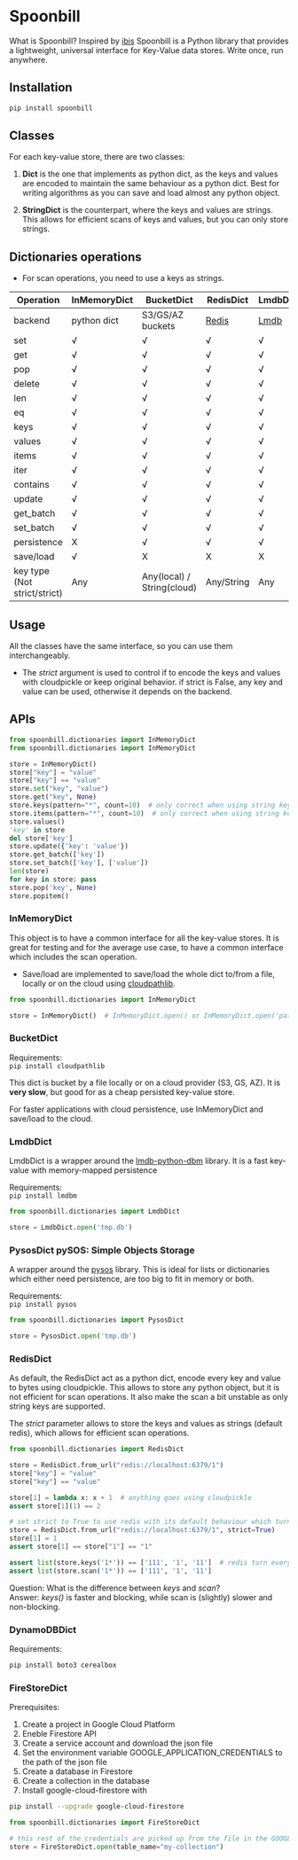 # Spoonbill

What is Spoonbill? Inspired by [ibis](https://ibis-project.org/docs/3.2.0/)
Spoonbill is a Python library that provides a lightweight, universal interface for Key-Value data stores. Write once,
run anywhere.

## Installation

```bash
pip install spoonbill
```

## Classes

For each key-value store, there are two classes:

1. **Dict** is the one that implements as python dict, as the keys and values are encoded to maintain the same behaviour
   as a python dict. Best for writing algorithms as you can save and load almost any python object.

2. **StringDict** is the counterpart, where the keys and values are strings. This allows for efficient scans of keys and
   values, but you can only store strings.

## Dictionaries operations

* For scan operations, you need to use a keys as strings.

| Operation                    | InMemoryDict | BucketDict                 | RedisDict                                  | LmdbDict                                            | PysosDict                                   | DynamoDBDict                                     | FireStoreDict                                               |
|------------------------------|--------------|----------------------------|--------------------------------------------|-----------------------------------------------------|---------------------------------------------|--------------------------------------------------|-------------------------------------------------------------|
| backend                      | python dict  | S3/GS/AZ buckets           | [Redis](https://github.com/redis/redis-py) | [Lmdb](https://github.com/Dobatymo/lmdb-python-dbm) | [Pysos](https://github.com/dagnelies/pysos) | [AWS DynamoDB](https://aws.amazon.com/dynamodb/) | [GCP Firestore](https://firebase.google.com/docs/firestore) |
| set                          | √            | √                          | √                                          | √                                                   | √                                           | √                                                | √                                                           | 
| get                          | √            | √                          | √                                          | √                                                   | √                                           | √                                                | √                                                           |
| pop                          | √            | √                          | √                                          | √                                                   | √                                           | √                                                | √                                                           |
| delete                       | √            | √                          | √                                          | √                                                   | √                                           | √                                                | √                                                           |
| len                          | √            | √                          | √                                          | √                                                   | √                                           | √                                                | √                                                           |
| eq                           | √            | √                          | √                                          | √                                                   | √                                           | √                                                | √                                                           |
| keys                         | √            | √                          | √                                          | √                                                   | √                                           | √                                                | √                                                           |
| values                       | √            | √                          | √                                          | √                                                   | √                                           | √                                                | √                                                           |
| items                        | √            | √                          | √                                          | √                                                   | √                                           | √                                                | √                                                           |
| iter                         | √            | √                          | √                                          | √                                                   | √                                           | √                                                | √                                                           |
| contains                     | √            | √                          | √                                          | √                                                   | √                                           | √                                                | √                                                           |
| update                       | √            | √                          | √                                          | √                                                   | √                                           | √                                                | √                                                           |
| get_batch                    | √            | √                          | √                                          | √                                                   | √                                           | √                                                | √                                                           |
| set_batch                    | √            | √                          | √                                          | √                                                   | √                                           | √                                                | √                                                           |
| persistence                  | X            | √                          | √                                          | √                                                   | √                                           | √                                                | √                                                           |
| save/load                    | √            | X                          | X                                          | X                                                   | X                                           | X                                                | X                                                           |
| key type (Not strict/strict) | Any          | Any(local) / String(cloud) | Any/String                                 | Any                                                 | Any                                         | String                                           | Any/String                                                  |

## Usage

All the classes have the same interface, so you can use them interchangeably.

* The *strict* argument is used to control if to encode the keys and values with cloudpickle or keep original behavior.
  if strict is False, any key and value can be used, otherwise it depends on the backend.

## APIs

```python
from spoonbill.dictionaries import InMemoryDict
from spoonbill.dictionaries import InMemoryDict

store = InMemoryDict()
store["key"] = "value"
store["key"] == "value"
store.set("key", "value")
store.get("key", None)
store.keys(pattern="*", count=10)  # only correct when using string keys
store.items(pattern="*", count=10)  # only correct when using string keys
store.values()
'key' in store
del store['key']
store.update({'key': 'value'})
store.get_batch(['key'])
store.set_batch(['key'], ['value'])
len(store)
for key in store: pass
store.pop('key', None)
store.popitem()
```

### InMemoryDict

This object is to have a common interface for all the key-value stores. It is great for testing and for the average use
case, to have a common interface which includes the scan operation.

* Save/load are implemented to save/load the whole dict to/from a file, locally or on the cloud
  using [cloudpathlib](https://cloudpathlib.drivendata.org/stable/).

```python
from spoonbill.dictionaries import InMemoryDict

store = InMemoryDict()  # InMemoryDict.open() or InMemoryDict.open('path/to/file') from file
``` 

### BucketDict

Requirements:   
```pip install cloudpathlib```

This dict is bucket by a file locally or on a cloud provider (S3, GS, AZ). It is **very slow**, but good for as a cheap
persisted key-value store.

For faster applications with cloud persistence, use InMemoryDict and save/load to the cloud.

### LmdbDict

LmdbDict is a wrapper around the [lmdb-python-dbm](lmdb-python-dbm) library. It is a fast key-value with memory-mapped
persistence

Requirements:   
```pip install lmdbm```

```python
from spoonbill.dictionaries import LmdbDict

store = LmdbDict.open('tmp.db')
```

### PysosDict pySOS: Simple Objects Storage

A wrapper around the [pysos](https://github.com/dagnelies/pysos) library. This is ideal for lists or dictionaries which
either need persistence, are too big to fit in memory or both.

Requirements:   
```pip install pysos```

```python
from spoonbill.dictionaries import PysosDict

store = PysosDict.open('tmp.db')
```

### RedisDict

As default, the RedisDict act as a python dict, encode every key and value to bytes using cloudpickle. This allows to
store any python object, but it is not efficient for scan operations. It also make the scan a bit unstable as only
string keys are supported.

The *strict* parameter allows to store the keys and values as strings (default redis), which allows for efficient scan
operations.

```python
from spoonbill.dictionaries import RedisDict

store = RedisDict.from_url("redis://localhost:6379/1")
store["key"] = "value"
store["key"] == "value"

store[1] = lambda x: x + 1  # anything goes using cloudpickle
assert store[1](1) == 2

# set strict to True to use redis with its default behaviour which turns keys and values to strings
store = RedisDict.from_url("redis://localhost:6379/1", strict=True)
store[1] = 1
assert store[1] == store["1"] == "1"

assert list(store.keys('1*')) == ['111', '1', '11']  # redis turn every key to string
assert list(store.scan('1*')) == ['111', '1', '11']
```

Question: What is the difference between *keys* and *scan*?     
Answer: *keys()* is faster and blocking, while scan is (slightly) slower and non-blocking.

### DynamoDBDict

Requirements:

```bash
pip install boto3 cerealbox
```

### FireStoreDict

Prerequisites:

1. Create a project in Google Cloud Platform
2. Eneble Firestore API
3. Create a service account and download the json file
4. Set the environment variable GOOGLE_APPLICATION_CREDENTIALS to the path of the json file
5. Create a database in Firestore
6. Create a collection in the database
7. Install google-cloud-firestore with

```bash
pip install --upgrade google-cloud-firestore 
```

```python
from spoonbill.dictionaries import FireStoreDict

# this rest of the credentials are picked up from the file in the GOOGLE_APPLICATION_CREDENTIALS environment variable
store = FireStoreDict.open(table_name="my-collection")
```

